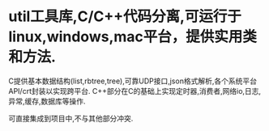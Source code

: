 # util工具库,C/C++代码分离,可运行于linux,windows,mac平台，提供实用类和方法.
C提供基本数据结构(list,rbtree,tree),可靠UDP接口,json格式解析,各个系统平台API/crt封装以实现跨平台.
C++部分在C的基础上实现定时器,消费者,网络io,日志,异常,缓存,数据库等操作.

可直接集成到项目中,不与其他部分冲突.
